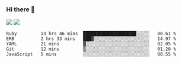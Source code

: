### Hi there 👋

<!--
**sasharevzin/sasharevzin** is a ✨ _special_ ✨ repository because its `README.md` (this file) appears on your GitHub profile.

Here are some ideas to get you started:

- 🔭 I’m currently working on ...
- 🌱 I’m currently learning ...
- 👯 I’m looking to collaborate on ...
- 🤔 I’m looking for help with ...
- 💬 Ask me about ...
- 📫 How to reach me: ...
- 😄 Pronouns: ...
- ⚡ Fun fact: ...
-->

![](https://yusufozturk.vercel.app/api?username=sasharevzin&hide_title=true&include_all_commits=true&count_private=true&show_icons=true) ![](https://yusufozturk.vercel.app/api/top-langs/?username=sasharevzin&layout=compact&langs_count=10&hide=apacheconf,coffeescript)

<!--START_SECTION:waka-->
```text
Ruby         13 hrs 46 mins  ████████████████████░░░░░   80.61 % 
ERB          2 hrs 33 mins   ███▓░░░░░░░░░░░░░░░░░░░░░   14.97 % 
YAML         21 mins         ▓░░░░░░░░░░░░░░░░░░░░░░░░   02.05 % 
Git          12 mins         ▒░░░░░░░░░░░░░░░░░░░░░░░░   01.20 % 
JavaScript   5 mins          ░░░░░░░░░░░░░░░░░░░░░░░░░   00.55 % 
```
<!--END_SECTION:waka-->
